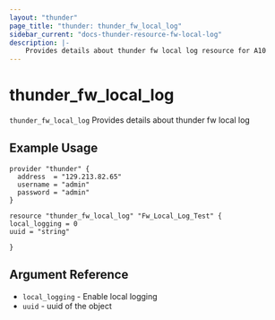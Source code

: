 ```yaml
---
layout: "thunder"
page_title: "thunder: thunder_fw_local_log"
sidebar_current: "docs-thunder-resource-fw-local-log"
description: |-
	Provides details about thunder fw local log resource for A10
---
```


# thunder\_fw\_local\_log

`thunder_fw_local_log` Provides details about thunder fw local log
## Example Usage


```hcl
provider "thunder" {
  address  = "129.213.82.65"
  username = "admin"
  password = "admin"
}

resource "thunder_fw_local_log" "Fw_Local_Log_Test" {
local_logging = 0
uuid = "string"
 
}
```

## Argument Reference

* `local_logging` - Enable local logging
* `uuid` - uuid of the object
